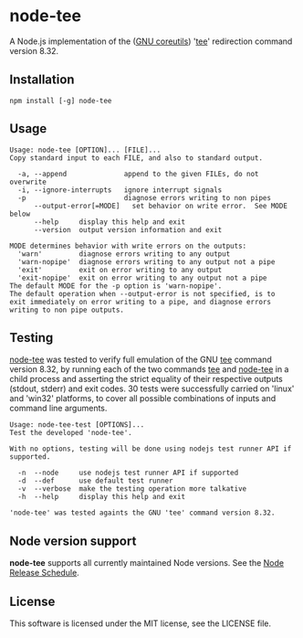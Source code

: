 # node-tee

A Node.js implementation of the ([GNU coreutils](https://www.gnu.org/software/coreutils/ "GNU coreutils")) '[tee](https://www.gnu.org/software/coreutils/manual/html_node/tee-invocation.html "tee")' redirection command version 8.32.

## Installation

```
npm install [-g] node-tee
```

## Usage

```
Usage: node-tee [OPTION]... [FILE]...
Copy standard input to each FILE, and also to standard output.

  -a, --append              append to the given FILEs, do not overwrite
  -i, --ignore-interrupts   ignore interrupt signals
  -p                        diagnose errors writing to non pipes
      --output-error[=MODE]   set behavior on write error.  See MODE below
      --help     display this help and exit
      --version  output version information and exit

MODE determines behavior with write errors on the outputs:
  'warn'         diagnose errors writing to any output
  'warn-nopipe'  diagnose errors writing to any output not a pipe
  'exit'         exit on error writing to any output
  'exit-nopipe'  exit on error writing to any output not a pipe
The default MODE for the -p option is 'warn-nopipe'.
The default operation when --output-error is not specified, is to
exit immediately on error writing to a pipe, and diagnose errors
writing to non pipe outputs.

```

## Testing

[node-tee](bin/node-tee "node-tee") was tested to verify full emulation of the GNU [tee](https://www.gnu.org/software/coreutils/manual/html_node/tee-invocation.html "tee") command version 8.32, by running each of the two commands [tee](https://www.gnu.org/software/coreutils/manual/html_node/tee-invocation.html "tee") and [node-tee](bin/node-tee "node-tee") in a child process and asserting the strict equality of their respective outputs (stdout, stderr) and exit codes. 30 tests were successfully carried on 'linux' and 'win32' platforms, to cover all possible combinations of inputs and command line arguments.
```
Usage: node-tee-test [OPTIONS]...
Test the developed 'node-tee'.

With no options, testing will be done using nodejs test runner API if supported.

  -n  --node     use nodejs test runner API if supported
  -d  --def      use default test runner
  -v  --verbose  make the testing operation more talkative
  -h  --help     display this help and exit

'node-tee' was tested againts the GNU 'tee' command version 8.32.
```

## Node version support

**node-tee** supports all currently maintained Node versions. See the [Node Release Schedule][].

[node release schedule]: https://github.com/nodejs/Release#release-schedule

## License

This software is licensed under the MIT license, see the LICENSE file.
